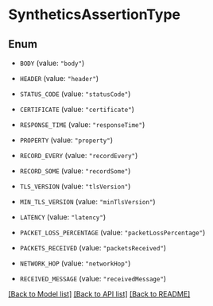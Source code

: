 # SyntheticsAssertionType

## Enum


* `BODY` (value: `"body"`)

* `HEADER` (value: `"header"`)

* `STATUS_CODE` (value: `"statusCode"`)

* `CERTIFICATE` (value: `"certificate"`)

* `RESPONSE_TIME` (value: `"responseTime"`)

* `PROPERTY` (value: `"property"`)

* `RECORD_EVERY` (value: `"recordEvery"`)

* `RECORD_SOME` (value: `"recordSome"`)

* `TLS_VERSION` (value: `"tlsVersion"`)

* `MIN_TLS_VERSION` (value: `"minTlsVersion"`)

* `LATENCY` (value: `"latency"`)

* `PACKET_LOSS_PERCENTAGE` (value: `"packetLossPercentage"`)

* `PACKETS_RECEIVED` (value: `"packetsReceived"`)

* `NETWORK_HOP` (value: `"networkHop"`)

* `RECEIVED_MESSAGE` (value: `"receivedMessage"`)


[[Back to Model list]](../README.md#documentation-for-models) [[Back to API list]](../README.md#documentation-for-api-endpoints) [[Back to README]](../README.md)


